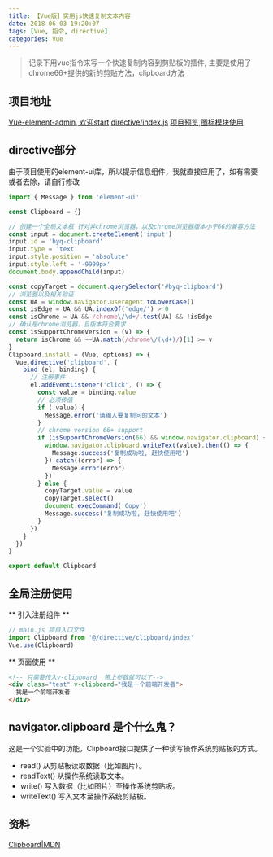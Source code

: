 ```yaml
---
title: 【Vue版】实用js快速复制文本内容
date: 2018-06-03 19:20:07
tags: [Vue, 指令, directive]
categories: Vue
---
```

> 记录下用vue指令来写一个快速复制内容到剪贴板的插件, 主要是使用了chrome66+提供的新的剪贴方法，clipboard方法

## 项目地址
[Vue-element-admin, 欢迎start](https://github.com/BiYuqi/vue-element-admin)
[directive/index.js](https://github.com/BiYuqi/vue-element-admin/blob/master/src/directive/clipboard/index.js)
[项目预览,图标模块使用](http://loadingmore.com/vue-element-admin-preview/)
## directive部分
由于项目使用的element-ui库，所以提示信息组件，我就直接应用了，如有需要或者去除，请自行修改
```js
import { Message } from 'element-ui'

const Clipboard = {}

// 创建一个全局文本框 针对非chrome浏览器，以及chrome浏览器版本小于66的兼容方法
const input = document.createElement('input')
input.id = 'byq-clipboard'
input.type = 'text'
input.style.position = 'absolute'
input.style.left = '-9999px'
document.body.appendChild(input)

const copyTarget = document.querySelector('#byq-clipboard')
// 浏览器以及相关验证
const UA = window.navigator.userAgent.toLowerCase()
const isEdge = UA && UA.indexOf('edge/') > 0
const isChrome = UA && /chrome\/\d+/.test(UA) && !isEdge
// 确认是chrome浏览器，且版本符合要求
const isSupportChromeVersion = (v) => {
  return isChrome && ~~UA.match(/chrome\/(\d+)/)[1] >= v
}
Clipboard.install = (Vue, options) => {
  Vue.directive('clipboard', {
    bind (el, binding) {
      // 注册事件
      el.addEventListener('click', () => {
        const value = binding.value
        // 必须传值
        if (!value) {
          Message.error('请输入要复制问的文本')
        }
        // chrome version 66+ support
        if (isSupportChromeVersion(66) && window.navigator.clipboard) {
          window.navigator.clipboard.writeText(value).then(() => {
            Message.success('复制成功啦, 赶快使用吧')
          }).catch((error) => {
            Message.error(error)
          })
        } else {
          copyTarget.value = value
          copyTarget.select()
          document.execCommand('Copy')
          Message.success('复制成功啦, 赶快使用吧')
        }
      })
    }
  })
}

export default Clipboard

```

## 全局注册使用
** 引入注册组件 **
```js
// main.js 项目入口文件
import Clipboard from '@/directive/clipboard/index'
Vue.use(Clipboard)
```
** 页面使用 **
```html
<!-- 只需要传入v-clipboard  带上参数就可以了-->
<div class="test" v-clipboard="我是一个前端开发者">
  我是一个前端开发者
</div>
```

## navigator.clipboard 是个什么鬼？
这是一个实验中的功能，Clipboard接口提供了一种读写操作系统剪贴板的方式。
* read()
从剪贴板读取数据（比如图片）。
* readText()
从操作系统读取文本。
* write()
写入数据（比如图片）至操作系统剪贴板。
* writeText()
写入文本至操作系统剪贴板。

## 资料
[Clipboard|MDN](https://developer.mozilla.org/zh-CN/docs/Web/API/Clipboard)
